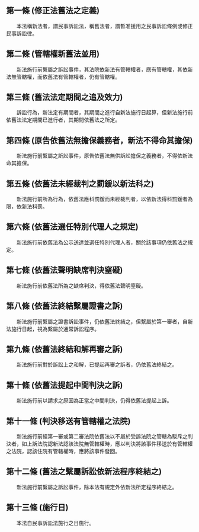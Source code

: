 第一條 (修正法舊法之定義)
-------------------------
　　本法稱新法者，謂民事訴訟法，稱舊法者，謂暫准援用之民事訴訟條例或修正民事訴訟律。  


第二條 (管轄權新舊法並用)
-------------------------
　　新法施行前繫屬之訴訟事件，其法院依新法有管轄權者，應有管轄權，其依新法無管轄權，而依舊法有管轄權者，仍有管轄權。  


第三條 (舊法法定期間之追及效力)
-------------------------------
　　訴訟行為，新法定有期間者，其期間之進行自新法施行日起算，但新法施行前依舊法法定期間已進行者，其期間依舊法之所定。  


第四條 (原告依舊法無擔保義務者，新法不得命其擔保)
-------------------------------------------------
　　新法施行前繫屬之訢訟事件，原告依舊法無供訴訟擔保之義務者，不得依新法命其擔保。  


第五條 (依舊法未經裁判之罰鍰以新法科之)
---------------------------------------
　　新法施行前所為行為，依舊法應科罰鍰而未經裁判者，以依新法得科罰鍰者為限，依新法科罰。  


第六條 (依舊法選任特別代理人之規定)
-----------------------------------
　　新法施行前依舊法為公示送達並選任特別代理人者，關於該事項仍依舊法之規定。  


第七條 (依舊法聲明缺席判決窒礙)
-------------------------------
　　新法施行前依舊法所為之缺席判決，得依舊法聲明窒礙。  


第八條 (依舊法終結繫屬證書之訴)
-------------------------------
　　新法施行前繫屬之證書訴訟事件，仍依舊法終結之，但繫屬於第一審者，自新法施行日起，視為繫屬於通常訴訟程序。  


第九條 (依舊法終結和解再審之訴)
-------------------------------
　　新法施行前對於訴訟上之和解，已提起再審之訴者，仍依舊法終結之。  


第十條 (依舊法提起中間判決之訴)
-------------------------------
　　新法施行前以請求之原因為正當之中間判決，仍得依舊法提起上訴。  


第十一條 (判決移送有管轄權之法院)
---------------------------------
　　新法施行前經第一審或第二審法院依舊法以不屬於受訴法院之管轄為駁斥之判決者，如上訴法院認新法認該法院無管轄權時，應以判決將該事件移送於有管轄權之法院，認該住院有管轄權時，應將該事件發回。  


第十二條 (舊法之繫屬訴訟依新法程序終結之)
-----------------------------------------
　　新法施行前繫屬之訴訟事件，除本法有規定外依新法所定程序終結之。  


第十三條 (施行日)
-----------------
　　本法自民事訴訟法施行之日施行。
